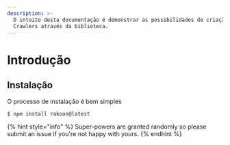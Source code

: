 ```yaml
---
description: >-
  O intuito desta documentação é demonstrar as possibilidades de criação de
  Crawlers através da biblioteca.
---
```


# Introdução

## Instalação

O processo de instalação é bem simples

```
$ npm install rakoon@latest
```

{% hint style="info" %}
 Super-powers are granted randomly so please submit an issue if you're not happy with yours.
{% endhint %}



